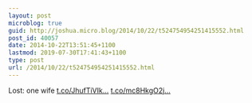 ```yaml
---
layout: post
microblog: true
guid: http://joshua.micro.blog/2014/10/22/t524754954251415552.html
post_id: 40057
date: 2014-10-22T13:51:45+1100
lastmod: 2019-07-30T17:41:43+1100
type: post
url: /2014/10/22/t524754954251415552.html
---
```

Lost: one wife [t.co/JhufTiVIk...](http://t.co/JhufTiVIks) [t.co/mc8HkgO2j...](http://t.co/mc8HkgO2jY)
